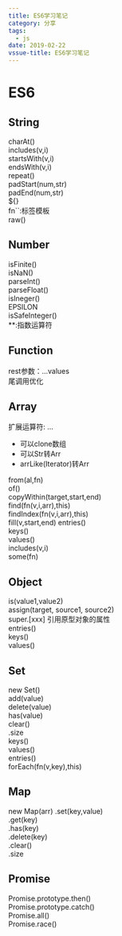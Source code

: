 ```yaml
---
title: ES6学习笔记
category: 分享
tags:
  - js
date: 2019-02-22
vssue-title: ES6学习笔记
---
```

# ES6
## String
charAt()  
includes(v,i)  
startsWith(v,i)  
endsWith(v,i)  
repeat()  
padStart(num,str)  
padEnd(num,str)  
${}  
fn``:标签模板  
raw()  
## Number
isFinite()    
isNaN()  
parseInt()  
parseFloat()  
isIneger()  
EPSILON  
isSafeInteger()  
**:指数运算符  
## Function
rest参数：...values  
尾调用优化  
## Array
扩展运算符: ...    
* 可以clone数组  
* 可以Str转Arr  
* arrLike(Iterator)转Arr  

from(al,fn)  
of()  
copyWithin(target,start,end)  
find(fn(v,i,arr),this)  
findIndex(fn(v,i,arr),this)  
fill(v,start,end)
entries()  
keys()  
values()  
includes(v,i)  
some(fn)
## Object
is(value1,value2)  
assign(target, source1, source2)  
super.[xxx] 引用原型对象的属性  
entries()  
keys()  
values()  
## Set  
new Set()  
add(value)  
delete(value)  
has(value)  
clear()  
.size  
keys()   
values()  
entries()  
forEach(fn(v,key),this)

## Map
new Map(arr)
.set(key,value)  
.get(key)  
.has(key)  
.delete(key)  
.clear()  
.size  

## Promise  
Promise.prototype.then()  
Promise.prototype.catch()  
Promise.all()  
Promise.race()